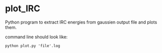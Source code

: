 # plot_IRC
Python program to extract IRC energies from gaussien output file and plots them. <br />

command line should look like:
```
python plot.py 'file'.log
```
